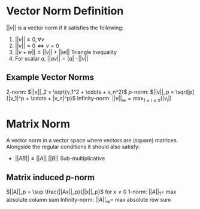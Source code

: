 # Vector Norm Definition
$||v||$ is a vector norm if it satisfies the following:
1. $||v|| \ge 0, \forall v$
2. $||v|| = 0 \iff v = 0$
3. $||v + w|| \le ||v|| + ||w||$ Triangle Inequality
4. For scalar $a$, $||av|| = |a|\cdot||v||$
## Example Vector Norms
2-norm: $||v||_2 = \sqrt{v_1^2 + \cdots + v_n^2}$
$p$-norm: $||v||_p = \sqrt[p]{|v_1|^p + \cdots + |v_n|^p}$
Infinity-norm: $||v||_\infty = \max_{1 \le i \le n} (|v_i|)$

# Matrix Norm
A vector norm in a vector space where vectors are (square) matrices.
Alongside the regular conditions it should also satisfy:
- $||AB|| \le ||A||~||B||$ Sub-multiplicative
## Matrix induced $p$-norm
$||A||_p = \sup \frac{||Ax||_p}{||x||_p}$ for $x \ne 0$
1-norm: $||A||_1 =$ max absolute column sum
Infinity-norm: $||A||_\infty =$ max absolute row sum
